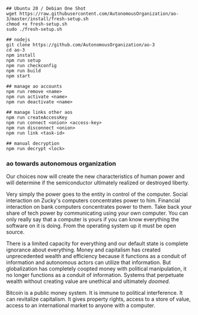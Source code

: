 ```
## Ubuntu 20 / Debian One Shot
wget https://raw.githubusercontent.com/AutonomousOrganization/ao-3/master/install/fresh-setup.sh
chmod +x fresh-setup.sh
sudo ./fresh-setup.sh

## nodejs
git clone https://github.com/AutonomousOrganization/ao-3
cd ao-3
npm install
npm run setup
npm run checkconfig
npm run build
npm start

## manage ao accounts
npm run remove <name>
npm run activate <name>
npm run deactivate <name>

## manage links other aos
npm run createAccessKey
npm run connect <onion> <access-key>
npm run disconnect <onion>
npm run link <task-id>

## manual decryption
npm run decrypt <lock>
```

### ao towards autonomous organization

Our choices now will create the new characteristics of human power and will determine if the semiconductor ultimately realized or destroyed liberty.  

Very simply the power goes to the entity in control of the computer. Social interaction on Zucky's computers concentrates power to him. Financial interaction on bank computers concentrates power to them. Take back your share of tech power by communicating using your own computer. You can only really say that a computer is yours if you can know everything the software on it is doing. From the operating system up it must be open source.  

There is a limited capacity for everything and our default state is complete ignorance about everything. Money and capitalism has created unprecedented wealth and efficiency because it functions as a conduit of information and autonomous actors can utilize that information. But globalization has completely coopted money with political manipulation, it no longer functions as a conduit of information. Systems that perpetuate wealth without creating value are unethical and ultimately *doomed*.  

Bitcoin is a public money system. It is immune to political interference. It can revitalize capitalism. It gives property rights, access to a store of value, access to an international market to anyone with a computer.
